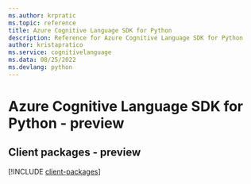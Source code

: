 ```yaml
---
ms.author: krpratic
ms.topic: reference
title: Azure Cognitive Language SDK for Python
description: Reference for Azure Cognitive Language SDK for Python
author: kristapratico
ms.service: cognitivelanguage
ms.data: 08/25/2022
ms.devlang: python
---
```

# Azure Cognitive Language SDK for Python - preview

## Client packages - preview
[!INCLUDE [client-packages](cognitive-language-client-index.md)]